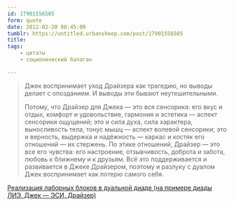 ```yaml
---
id: 17901556585
form: quote
date: 2012-02-20 00:45:00
tumblr: https://untitled.urbansheep.com/post/17901556585
title: 
tags:
    - цитаты
    - соционический балаган

---
```


<blockquote>
<p>Джек воспринимает уход Драйзера как трагедию, но выводы делает с опозданием. И выводы эти бывают неутешительными.</p>

<p>Потому, что Драйзер для Джека — это вся сенсорика: его вкус и отдых, комфорт и удовольствие, гармония и эстетика — аспект сенсорики ощущений; это и сила духа, сила характера, выносливость тела, тонус мышц — аспект волевой сенсорики; это и верность, выдержка и надёжность — каркас и костяк его отношений — их стержень. По этике отношений, Драйзер — это все его чувства: его настроение, отзывчивость, доброта и забота, любовь к ближнему и к друзьям. Всё это поддерживается и развивается в Джеке Драйзером, поэтому и разлуку с дуалом Джек воспринимает как потерю самого себя.</p>
</blockquote>

<a href="http://socionika-forever.blogspot.com/2009/09/blog-post_1414.html">Реализация лаборных блоков в дуальной диаде (на примере диады ЛИЭ, Джек — ЭСИ, Драйзер)</a>
